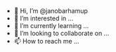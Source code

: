 - 👋 Hi, I’m @janobarhamup
- 👀 I’m interested in ...
- 🌱 I’m currently learning ...
- 💞️ I’m looking to collaborate on ...
- 📫 How to reach me ...

<!---
janobarhamup/janobarhamup is a ✨ special ✨ repository because its `README.md` (this file) appears on your GitHub profile.
You can click the Preview link to take a look at your changes.
--->
